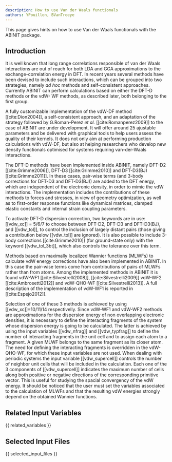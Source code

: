 ```yaml
---
description: How to use Van der Waals functionals
authors: YPouillon, BVanTroeye
---
```

<!--- This is the source file for this topics. Can be edited. -->

This page gives hints on how to use Van der Waals functionals with the ABINIT package.

## Introduction

It is well known that long range correlations responsible of van der Waals
interactions are out of reach for both LDA and GGA approximations to the
exchange-correlation energy in DFT. In recent years several methods have been
devised to include such interactions, which can be grouped into two
strategies, namely _ad hoc_ methods and self-consistent approaches. Currently
ABINIT can perform calculations based on either the DFT-D methods or the vdW-
WF methods, as described later, both belonging to the first group.

A fully customizable implementation of the vdW-DF method [[cite:Dion2004]], a
self-consistent approach, and an adaptation of the strategy followed by
G.Roman-Perez _et al._ [[cite:Romanperez2009]] to the case of ABINIT are under
development. It will offer around 25 ajustable parameters and be delivered
with graphical tools to help users assess the quality of their kernels. It
does not only aim at performing production calculations with vdW-DF, but also
at helping researchers who develop new density functionals optimised for
systems requiring van-der-Waals interactions.

The DFT-D methods have been implemented inside ABINIT, namely DFT-D2
[[cite:Grimme2006]], DFT-D3 [[cite:Grimme2010]] and DFT-D3(BJ)
[[cite:Grimme2011]]. In these cases, pair-wise terms (and 3-body corrections
for DFT-D3 and DFT-D3(BJ)) are added to the DFT energy, which are independent
of the electronic density, in order to mimic the vdW interactions. The
implementation includes the contributions of these methods to forces and
stresses, in view of geometry optimization, as well as to first-order response
functions like dynamical matrices, clamped elastic constants and internal
strain coupling parameters.

To activate DFT-D dispersion correction, two keywords are in use: [[vdw_xc]] =
5/6/7 to choose between DFT-D2, DFT-D3 and DFT-D3(BJ), and [[vdw_tol]], to
control the inclusion of largely distant pairs (those giving a contribution
below [[vdw_tol]] are ignored). It is also possible to include 3-body
corrections [[cite:Grimme2010]] (for ground-state only) with the keyword
[[vdw_tol_3bt]], which also controls the tolerance over this term.

Methods based on maximally localized Wannier functions (MLWFs) to calculate
vdW energy corrections have also been implemented in ABINIT. In this case the
pair-wise terms come from contributions of pairs of MLWFs rather than from
atoms. Among the implemented methods in ABINIT it is found vdW-WF1
[[cite:Silvestrelli2008]], [[cite:Silvestrelli2009]] vdW-WF2
[[cite:Ambrosetti2012]] and vdW-QHO-WF [[cite:Silvestrelli2013]]. A full
description of the implementation of vdW-WF1 is reported in
[[cite:Espejo2012]].

Selection of one of these 3 methods is achieved by using [[vdw_xc]]=10/11/14
respectivelly. Since vdW-WF1 and vdW-WF2 methods are approximations for the
dispersion energy of non overlapping electronic densities, it is necessary to
define the interacting fragments of the system whose dispersion energy is
going to be calculated. The latter is achieved by using the input variables
[[vdw_nfrag]] and [[vdw_typfrag]] to define the number of interacting
fragments in the unit cell and to assign each atom to a fragment. A given MLWF
belongs to the same fragment as its closer atom. The need for defining the
interacting fragments is overridden in the vdW-QHO-WF, for which these input
variables are not used. When dealing with periodic systems the input variable
[[vdw_supercell]] controls the number of neighbor unit cells that will be
included in the calculation. Each one of the 3 components of [[vdw_supercell]]
indicates the maximum number of cells along both positive or negative
directions of the corresponding primitive vector. This is useful for studying
the spacial convergency of the vdW energy. It should be noticed that the user
must set the variables associated to the calculation of MLWFs and that the
resulting vdW energies strongly depend on the obtained Wannier functions.



## Related Input Variables

{{ related_variables }}

## Selected Input Files

{{ selected_input_files }}

